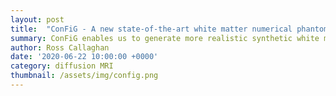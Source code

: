 ```yaml
---
layout: post
title:  "ConFiG - A new state-of-the-art white matter numerical phantom generator"
summary: ConFiG enables us to generate more realistic synthetic white matter tissues than ever
author: Ross Callaghan
date: '2020-06-22 10:00:00 +0000'
category: diffusion MRI
thumbnail: /assets/img/config.png
---
```


